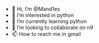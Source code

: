 - 👋 Hi, I’m @Mand1es
- 👀 I’m interested in python
- 🌱 I’m currently learning python
- 💞️ I’m looking to collaborate on n9
- 📫 How to reach me in gmail

<!---
Mand1es/Mand1es is a ✨ special ✨ repository because its `README.md` (this file) appears on your GitHub profile.
You can click the Preview link to take a look at your changes.
--->
